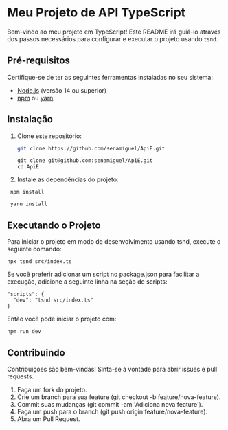 # Meu Projeto de API TypeScript

Bem-vindo ao meu projeto em TypeScript! Este README irá guiá-lo através dos passos necessários para configurar e executar o projeto usando `tsnd`.

## Pré-requisitos

Certifique-se de ter as seguintes ferramentas instaladas no seu sistema:

- [Node.js](https://nodejs.org/en/) (versão 14 ou superior)
- [npm](https://www.npmjs.com/) ou [yarn](https://yarnpkg.com/)

## Instalação

1. Clone este repositório:

   ```bash
   git clone https://github.com/senamiguel/ApiE.git
   ```
   ```ou
   git clone git@github.com:senamiguel/ApiE.git
   cd ApiE
2. Instale as dependências do projeto:
 ```
  npm install
 ```
 ```
  yarn install
```

## Executando o Projeto

Para iniciar o projeto em modo de desenvolvimento usando tsnd, execute o seguinte comando:

`npx tsnd src/index.ts`

Se você preferir adicionar um script no package.json para facilitar a execução, adicione a seguinte linha na seção de scripts:
```
"scripts": {
  "dev": "tsnd src/index.ts"
}
```
Então você pode iniciar o projeto com:
```
npm run dev
```

## Contribuindo
Contribuições são bem-vindas! Sinta-se à vontade para abrir issues e pull requests.

1. Faça um fork do projeto.
2. Crie um branch para sua feature (git checkout -b feature/nova-feature).
3. Commit suas mudanças (git commit -am 'Adiciona nova feature').
4. Faça um push para o branch (git push origin feature/nova-feature).
5. Abra um Pull Request.
